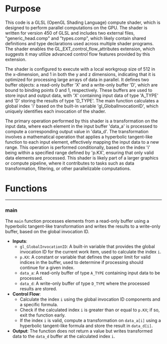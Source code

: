 # Purpose
This code is a GLSL (OpenGL Shading Language) compute shader, which is designed to perform parallel computations on the GPU. The shader is written for version 450 of GLSL and includes two external files, "generic_head.comp" and "types.comp", which likely contain shared definitions and type declarations used across multiple shader programs. The shader enables the GL_EXT_control_flow_attributes extension, which suggests it may utilize advanced control flow features provided by this extension.

The shader is configured to execute with a local workgroup size of 512 in the x-dimension, and 1 in both the y and z dimensions, indicating that it is optimized for processing large arrays of data in parallel. It defines two buffer objects: a read-only buffer 'X' and a write-only buffer 'D', which are bound to binding points 0 and 1, respectively. These buffers are used to store input and output data, with 'X' containing input data of type 'A_TYPE' and 'D' storing the results of type 'D_TYPE'. The main function calculates a global index 'i' based on the built-in variable 'gl_GlobalInvocationID', which uniquely identifies each invocation of the shader.

The primary operation performed by this shader is a transformation on the input data, where each element in the input buffer 'data_a' is processed to compute a corresponding output value in 'data_d'. The transformation involves a mathematical operation that applies a hyperbolic tangent-like function to each input element, effectively mapping the input data to a new range. This operation is performed conditionally, based on the index 'i' being within a specified range defined by 'p.KX', ensuring that only valid data elements are processed. This shader is likely part of a larger graphics or compute pipeline, where it contributes to tasks such as data transformation, filtering, or other parallelizable computations.
# Functions

---
### main
The `main` function processes elements from a read-only buffer using a hyperbolic tangent-like transformation and writes the results to a write-only buffer, based on the global invocation ID.
- **Inputs**:
    - `gl_GlobalInvocationID`: A built-in variable that provides the global invocation ID for the current work item, used to calculate the index `i`.
    - `p.KX`: A constant or variable that defines the upper limit for valid indices in the buffer, used to determine if processing should continue for a given index.
    - `data_a`: A read-only buffer of type `A_TYPE` containing input data to be processed.
    - `data_d`: A write-only buffer of type `D_TYPE` where the processed results are stored.
- **Control Flow**:
    - Calculate the index `i` using the global invocation ID components and a specific formula.
    - Check if the calculated index `i` is greater than or equal to `p.KX`; if so, exit the function early.
    - If the index `i` is valid, compute a transformation on `data_a[i]` using a hyperbolic tangent-like formula and store the result in `data_d[i]`.
- **Output**: The function does not return a value but writes transformed data to the `data_d` buffer at the calculated index `i`.


